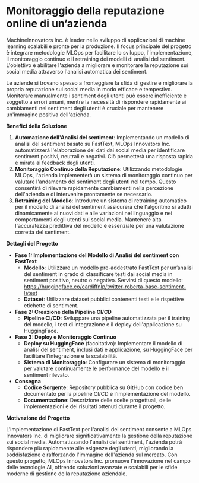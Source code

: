 # Monitoraggio della reputazione online di un’azienda

MachineInnovators Inc. è leader nello sviluppo di applicazioni di machine learning scalabili e pronte per la produzione. Il focus principale del progetto è integrare metodologie MLOps per facilitare lo sviluppo, l'implementazione, il monitoraggio continuo e il retraining dei modelli di analisi del sentiment. L'obiettivo è abilitare l'azienda a migliorare e monitorare la reputazione sui social media attraverso l'analisi automatica dei sentiment.

Le aziende si trovano spesso a fronteggiare la sfida di gestire e migliorare la propria reputazione sui social media in modo efficace e tempestivo. Monitorare manualmente i sentiment degli utenti può essere inefficiente e soggetto a errori umani, mentre la necessità di rispondere rapidamente ai cambiamenti nel sentiment degli utenti è cruciale per mantenere un'immagine positiva dell'azienda.

**Benefici della Soluzione**

1. **Automazione dell'Analisi del sentiment**: Implementando un modello di analisi del sentiment basato su FastText, MLOps Innovators Inc. automatizzerà l'elaborazione dei dati dai social media per identificare sentiment positivi, neutrali e negativi. Ciò permetterà una risposta rapida e mirata ai feedback degli utenti.
2. **Monitoraggio Continuo della Reputazione**: Utilizzando metodologie MLOps, l'azienda implementerà un sistema di monitoraggio continuo per valutare l'andamento del sentiment degli utenti nel tempo. Questo consentirà di rilevare rapidamente cambiamenti nella percezione dell'azienda e di intervenire prontamente se necessario.
3. **Retraining del Modello**: Introdurre un sistema di retraining automatico per il modello di analisi del sentiment assicurerà che l'algoritmo si adatti dinamicamente ai nuovi dati e alle variazioni nel linguaggio e nei comportamenti degli utenti sui social media. Mantenere alta l'accuratezza predittiva del modello è essenziale per una valutazione corretta del sentiment.

**Dettagli del Progetto**

- **Fase 1: Implementazione del Modello di Analisi del sentiment con FastText**
  - **Modello**: Utilizzare un modello pre-addestrato FastText per un’analisi del sentiment in grado di classificare testi dai social media in sentiment positivo, neutro o negativo. Servirsi di questo modello: <https://huggingface.co/cardiffnlp/twitter-roberta-base-sentiment-latest>
  - **Dataset**: Utilizzare dataset pubblici contenenti testi e le rispettive etichette di sentiment.
- **Fase 2: Creazione della Pipeline CI/CD**
  - **Pipeline CI/CD**: Sviluppare una pipeline automatizzata per il training del modello, i test di integrazione e il deploy dell'applicazione su HuggingFace.
- **Fase 3: Deploy e Monitoraggio Continuo**
  - **Deploy su HuggingFace** (facoltativo): Implementare il modello di analisi del sentiment, inclusi dati e applicazione, su HuggingFace per facilitare l'integrazione e la scalabilità.
  - **Sistema di Monitoraggio**: Configurare un sistema di monitoraggio per valutare continuamente le performance del modello e il sentiment rilevato.
- **Consegna**
  - **Codice Sorgente**: Repository pubblica su GitHub con codice ben documentato per la pipeline CI/CD e l'implementazione del modello.
  - **Documentazione**: Descrizione delle scelte progettuali, delle implementazioni e dei risultati ottenuti durante il progetto.

**Motivazione del Progetto**

L'implementazione di FastText per l'analisi del sentiment consente a MLOps Innovators Inc. di migliorare significativamente la gestione della reputazione sui social media. Automatizzando l'analisi del sentiment, l'azienda potrà rispondere più rapidamente alle esigenze degli utenti, migliorando la soddisfazione e rafforzando l'immagine dell'azienda sul mercato. Con questo progetto, MLOps Innovators Inc. promuove l'innovazione nel campo delle tecnologie AI, offrendo soluzioni avanzate e scalabili per le sfide moderne di gestione della reputazione aziendale.